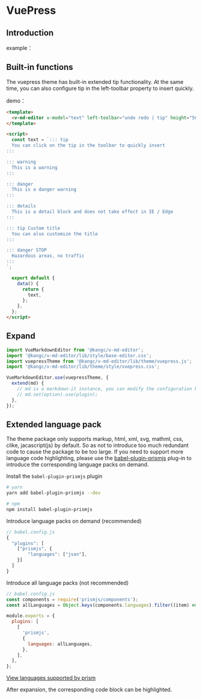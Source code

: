 # VuePress

## Introduction

example：

<ClientOnly>
  <vuepress-theme />
</ClientOnly>

## Built-in functions

The vuepress theme has built-in extended tip functionality. At the same time, you can also configure tip in the left-toolbar property to insert quickly.

<ClientOnly>
  <vuepress-theme-tip />
</ClientOnly>

demo：

```html
<template>
  <v-md-editor v-model="text" left-toolbar="undo redo | tip" height="500px" />
</template>

<script>
  const text = `::: tip 
  You can click on the tip in the toolbar to quickly insert
:::

::: warning
  This is a warning
:::

::: danger
  This is a danger warning
:::

::: details
  This is a detail block and does not take effect in IE / Edge
:::

::: tip Custom title
  You can also customize the title
:::

::: danger STOP
  Hazardous areas, no traffic
:::
`;

  export default {
    data() {
      return {
        text,
      };
    },
  };
</script>
```

## Expand

```js
import VueMarkdownEditor from '@kangc/v-md-editor';
import '@kangc/v-md-editor/lib/style/base-editor.css';
import vuepressTheme from '@kangc/v-md-editor/lib/theme/vuepress.js';
import '@kangc/v-md-editor/lib/theme/style/vuepress.css';

VueMarkdownEditor.use(vuepressTheme, {
  extend(md) {
    // md is a markdown-it instance, you can modify the configuration here, and use plugin for syntax expansion
    // md.set(option).use(plugin);
  },
});
```

## Extended language pack

The theme package only supports markup, html, xml, svg, mathml, css, clike, jacascript(js) by default. So as not to introduce too much redundant code to cause the package to be too large. If you need to support more language code highlighting, please use the [babel-plugin-prismjs](https://github.com/mAAdhaTTah/babel-plugin-prismjs) plug-in to introduce the corresponding language packs on demand.

Install the `babel-plugin-prismjs` plugin

```bash
# yarn
yarn add babel-plugin-prismjs --dev

# npm
npm install babel-plugin-prismjs
```

Introduce language packs on demand (recommended)

```js
// babel.config.js
{
  "plugins": [
    ["prismjs", {
        "languages": ["json"],
    }]
  ]
}
```

Introduce all language packs (not recommended)

```js
// babel.config.js
const components = require('prismjs/components');
const allLanguages = Object.keys(components.languages).filter((item) => item !== 'meta');

module.exports = {
  plugins: [
    [
      'prismjs',
      {
        languages: allLanguages,
      },
    ],
  ],
};
```

[View languages supported by prism](https://github.com/PrismJS/prism/tree/master/components)

After expansion, the corresponding code block can be highlighted.

<ClientOnly>
  <extend-vuepress-theme />
</ClientOnly>
